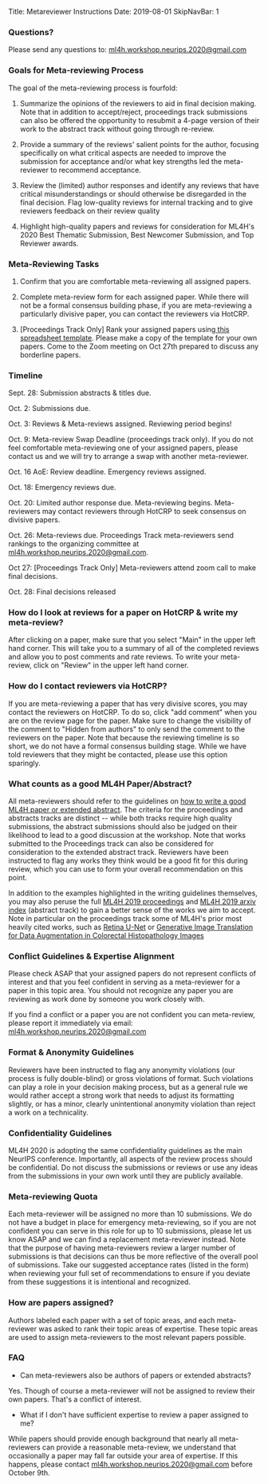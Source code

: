 Title: Metareviewer Instructions
Date: 2019-08-01
SkipNavBar: 1

### Questions?

Please send any questions to: ml4h.workshop.neurips.2020@gmail.com

### Goals for Meta-reviewing Process

The goal of the meta-reviewing process is fourfold:

1.  Summarize the opinions of the reviewers to aid in final decision making. Note that in addition to accept/reject, proceedings track submissions can also be offered the opportunity to resubmit a 4-page version of their work to the abstract track without going through re-review.

2.  Provide a summary of the reviews' salient points for the author, focusing specifically on what critical aspects are needed to improve the submission for acceptance and/or what key strengths led the meta-reviewer to recommend acceptance.

3.  Review the (limited) author responses and identify any reviews that have critical misunderstandings or should otherwise be disregarded in the final decision. Flag low-quality reviews for internal tracking and to give reviewers feedback on their review quality

4.  Highlight high-quality papers and reviews for consideration for ML4H's 2020 Best Thematic Submission, Best Newcomer Submission, and Top Reviewer awards.

### Meta-Reviewing Tasks

1.  Confirm that you are comfortable meta-reviewing all assigned papers.

2.  Complete meta-review form for each assigned paper. While there will not be a formal consensus building phase, if you are meta-reviewing a particularly divisive paper, you can contact the reviewers via HotCRP.

3.  [Proceedings Track Only] Rank your assigned papers using[ this spreadsheet template](https://docs.google.com/spreadsheets/d/1928LA5502bM3tX9TuhsqybKgvTiNPMOkA8pKOin1Rdc/edit?usp=sharing). Please make a copy of the template for your own papers. Come to the Zoom meeting on Oct 27th prepared to discuss any borderline papers. 

### Timeline

Sept. 28: Submission abstracts & titles due. 

Oct. 2: Submissions due.

Oct. 3: Reviews & Meta-reviews assigned. Reviewing period begins!

Oct. 9: Meta-review Swap Deadline (proceedings track only). If you do not feel comfortable meta-reviewing one of your assigned papers, please contact us and we will try to arrange a swap with another meta-reviewer.

Oct. 16 AoE: Review deadline. Emergency reviews assigned.

Oct. 18: Emergency reviews due.

Oct. 20: Limited author response due. Meta-reviewing begins. Meta-reviewers may contact reviewers through HotCRP to seek consensus on divisive papers.

Oct. 26: Meta-reviews due. Proceedings Track meta-reviewers send rankings to the organizing committee at ml4h.workshop.neurips.2020@gmail.com.

Oct 27: [Proceedings Track Only] Meta-reviewers attend zoom call to make final decisions.

Oct. 28: Final decisions released

### How do I look at reviews for a paper on HotCRP & write my meta-review?

After clicking on a paper, make sure that you select "Main" in the upper left hand corner. This will take you to a summary of all of the completed reviews and allow you to post comments and rate reviews. To write your meta-review, click on "Review" in the upper left hand corner.

### How do I contact reviewers via HotCRP?

If you are meta-reviewing a paper that has very divisive scores, you may contact the reviewers on HotCRP. To do so, click "add comment" when you are on the review page for the paper. Make sure to change the visibility of the comment to "Hidden from authors" to only send the comment to the reviewers on the paper. Note that because the reviewing timeline is so short, we do not have a formal consensus building stage. While we have told reviewers that they might be contacted, please use this option sparingly. 

### What counts as a good ML4H Paper/Abstract?

All meta-reviewers should refer to the guidelines on [how to write a good ML4H paper or extended abstract](https://ml4health.github.io/2020/pages/writing-guidelines.html). The criteria for the proceedings and abstracts tracks are distinct -- while both tracks require high quality submissions, the abstract submissions should also be judged on their likelihood to lead to a good discussion at the workshop. Note that works submitted to the Proceedings track can also be considered for consideration to the extended abstract track. Reviewers have been instructed to flag any works they think would be a good fit for this during review, which you can use to form your overall recommendation on this point.

In addition to the examples highlighted in the writing guidelines themselves, you may also peruse the full [ML4H 2019 proceedings](http://proceedings.mlr.press/v116/) and [ML4H 2019 arxiv index](https://arxiv.org/html/2002.01584) (abstract track) to gain a better sense of the works we aim to accept. Note in particular on the proceedings track some of ML4H's prior most heavily cited works, such as [Retina U-Net](http://proceedings.mlr.press/v116/jaeger20a.html) or [Generative Image Translation for Data Augmentation in Colorectal Histopathology Images](http://proceedings.mlr.press/v116/wei20a.html)

### Conflict Guidelines & Expertise Alignment

Please check ASAP that your assigned papers do not represent conflicts of interest and that you feel confident in serving as a meta-reviewer for a paper in this topic area. You should not recognize any paper you are reviewing as work done by someone you work closely with.

If you find a conflict or a paper you are not confident you can meta-review, please report it immediately via email: <ml4h.workshop.neurips.2020@gmail.com>

### Format & Anonymity Guidelines

Reviewers have been instructed to flag any anonymity violations (our process is fully double-blind) or gross violations of format. Such violations can play a role in your decision making process, but as a general rule we would rather accept a strong work that needs to adjust its formatting slightly, or has a minor, clearly unintentional anonymity violation than reject a work on a technicality.

### Confidentiality Guidelines

ML4H 2020 is adopting the same confidentiality guidelines as the main NeurIPS conference. Importantly, all aspects of the review process should be confidential. Do not discuss the submissions or reviews or use any ideas from the submissions in your own work until they are publicly available.

### Meta-reviewing Quota

Each meta-reviewer will be assigned no more than 10 submissions. We do not have a budget in place for emergency meta-reviewing, so if you are not confident you can serve in this role for up to 10 submissions, please let us know ASAP and we can find a replacement meta-reviewer instead. Note that the purpose of having meta-reviewers review a larger number of submissions is that decisions can thus be more reflective of the overall pool of submissions. Take our suggested acceptance rates (listed in the form) when reviewing your full set of recommendations to ensure if you deviate from these suggestions it is intentional and recognized.

### How are papers assigned?

Authors labeled each paper with a set of topic areas, and each meta-reviewer was asked to rank their topic areas of expertise. These topic areas are used to assign meta-reviewers to the most relevant papers possible.

### FAQ

-   Can meta-reviewers also be authors of papers or extended abstracts?

Yes. Though of course a meta-reviewer will not be assigned to review their own papers. That's a conflict of interest.

-   What if I don't have sufficient expertise to review a paper assigned to me?

While papers should provide enough background that nearly all meta-reviewers can provide a reasonable meta-review, we understand that occasionally a paper may fall far outside your area of expertise. If this happens, please contact ml4h.workshop.neurips.2020@gmail.com before October 9th.
